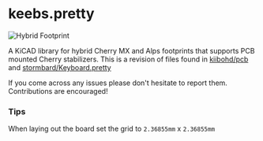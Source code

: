 # keebs.pretty

![Hybrid Footprint](https://raw.githubusercontent.com/egladman/keebs.pretty/master/img/Mx_Alps_100.png)

A KiCAD library for hybrid Cherry MX and Alps footprints that supports PCB mounted Cherry stabilizers. This is a revision of files found in [kiibohd/pcb](https://github.com/kiibohd/pcb) and [stormbard/Keyboard.pretty](https://github.com/stormbard/Keyboard.pretty)

If you come across any issues please don't hesitate to report them. Contributions are encouraged!

### Tips

When laying out the board set the grid to `2.36855mm` x `2.36855mm`
